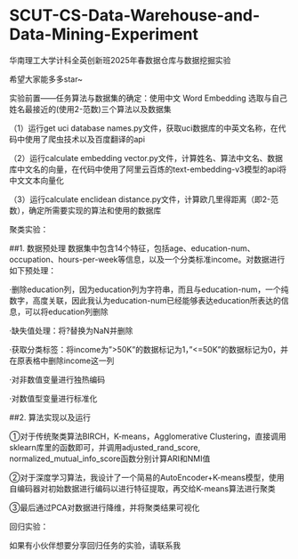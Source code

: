 # SCUT-CS-Data-Warehouse-and-Data-Mining-Experiment
华南理工大学计科全英创新班2025年春数据仓库与数据挖掘实验

希望大家能多多star~

实验前置——任务算法与数据集的确定：使用中文 Word Embedding 选取与自己姓名最接近的(使用2-范数)三个算法以及数据集

（1）运行get uci database names.py文件，获取uci数据库的中英文名称，在代码中使用了爬虫技术以及百度翻译的api

（2）运行calculate embedding vector.py文件，计算姓名、算法中文名、数据库中文名的向量，在代码中使用了阿里云百炼的text-embedding-v3模型的api将中文文本向量化

（3）运行calculate enclidean distance.py文件，计算欧几里得距离（即2-范数），确定所需要实现的算法和使用的数据库

聚类实验：

##1. 数据预处理
数据集中包含14个特征，包括age、education-num、occupation、hours-per-week等信息，以及一个分类标准income。对数据进行如下预处理：

·删除education列，因为education列为字符串，而且与education-num，一个纯数字，高度关联，因此我认为education-num已经能够表达education所表达的信息，可以将education列删除

·缺失值处理：将?替换为NaN并删除

·获取分类标签：将income为”>50K”的数据标记为1，”<=50K”的数据标记为0，并在原表格中删除income这一列
  
·对非数值变量进行独热编码

·对数值型变量进行标准化

##2. 算法实现以及运行

①对于传统聚类算法BIRCH，K-means，Agglomerative Clustering，直接调用sklearn库里的函数即可，并调用adjusted_rand_score, normalized_mutual_info_score函数分别计算ARI和NMI值

②对于深度学习算法，我设计了一个简易的AutoEncoder+K-means模型，使用自编码器对初始数据进行编码以进行特征提取，再交给K-means算法进行聚类

③最后通过PCA对数据进行降维，并将聚类结果可视化

回归实验：

如果有小伙伴想要分享回归任务的实验，请联系我
